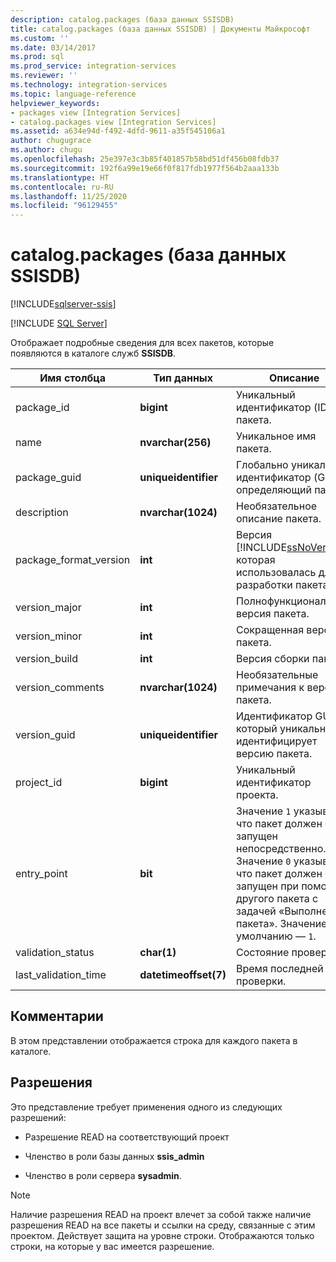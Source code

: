 ```yaml
---
description: catalog.packages (база данных SSISDB)
title: catalog.packages (база данных SSISDB) | Документы Майкрософт
ms.custom: ''
ms.date: 03/14/2017
ms.prod: sql
ms.prod_service: integration-services
ms.reviewer: ''
ms.technology: integration-services
ms.topic: language-reference
helpviewer_keywords:
- packages view [Integration Services]
- catalog.packages view [Integration Services]
ms.assetid: a634e94d-f492-4dfd-9611-a35f545106a1
author: chugugrace
ms.author: chugu
ms.openlocfilehash: 25e397e3c3b85f401857b58bd51df456b08fdb37
ms.sourcegitcommit: 192f6a99e19e66f0f817fdb1977f564b2aaa133b
ms.translationtype: HT
ms.contentlocale: ru-RU
ms.lasthandoff: 11/25/2020
ms.locfileid: "96129455"
---
```

# <a name="catalogpackages-ssisdb-database"></a>catalog.packages (база данных SSISDB)

[!INCLUDE[sqlserver-ssis](../../includes/applies-to-version/sqlserver-ssis.md)]


[!INCLUDE [SQL Server](../../includes/applies-to-version/sqlserver.md)]

  Отображает подробные сведения для всех пакетов, которые появляются в каталоге служб **SSISDB**.  
  
|Имя столбца|Тип данных|Описание|  
|-----------------|---------------|-----------------|  
|package_id|**bigint**|Уникальный идентификатор (ID) пакета.|  
|name|**nvarchar(256)**|Уникальное имя пакета.|  
|package_guid|**uniqueidentifier**|Глобально уникальный идентификатор (GUID), определяющий пакет.|  
|description|**nvarchar(1024)**|Необязательное описание пакета.|  
|package_format_version|**int**|Версия [!INCLUDE[ssNoVersion](../../includes/ssnoversion-md.md)], которая использовалась для разработки пакета.|  
|version_major|**int**|Полнофункциональная версия пакета.|  
|version_minor|**int**|Сокращенная версия пакета.|  
|version_build|**int**|Версия сборки пакета.|  
|version_comments|**nvarchar(1024)**|Необязательные примечания к версии пакета.|  
|version_guid|**uniqueidentifier**|Идентификатор GUID, который уникально идентифицирует версию пакета.|  
|project_id|**bigint**|Уникальный идентификатор проекта.|  
|entry_point|**bit**|Значение `1` указывает, что пакет должен быть запущен непосредственно. Значение `0` указывает, что пакет должен быть запущен при помощи другого пакета с задачей «Выполнение пакета». Значение по умолчанию — `1`.|  
|validation_status|**char(1)**|Состояние проверки.|  
|last_validation_time|**datetimeoffset(7)**|Время последней проверки.|  
  
## <a name="remarks"></a>Комментарии  
 В этом представлении отображается строка для каждого пакета в каталоге.  
  
## <a name="permissions"></a>Разрешения  
 Это представление требует применения одного из следующих разрешений:  
  
-   Разрешение READ на соответствующий проект  
  
-   Членство в роли базы данных **ssis_admin**  
  
-   Членство в роли сервера **sysadmin**.  
  
> [!NOTE]  
>  Наличие разрешения READ на проект влечет за собой также наличие разрешения READ на все пакеты и ссылки на среду, связанные с этим проектом. Действует защита на уровне строки. Отображаются только строки, на которые у вас имеется разрешение.  
  
  
